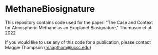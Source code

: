 # MethaneBiosignature

This repository contains code used for the paper: "The Case and Context for Atmospheric Methane as an Exoplanet Biosignature," Thompson et al. 2022

If you would like to use any of this code for a publication, please contact Maggie Thompson (maapthom@ucsc.edu)
